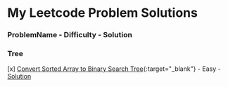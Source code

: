 # My Leetcode Problem Solutions

### ProblemName - Difficulty - Solution


### Tree

[x] [Convert Sorted Array to Binary Search Tree](https://leetcode.com/problems/convert-sorted-array-to-binary-search-tree/description/){:target="_blank"} - Easy - [Solution]()

